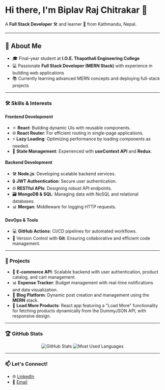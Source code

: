 <h1 align="left">Hi there, I'm Biplav Raj Chitrakar 👋</h1>
<p align="left">
  A <b>Full Stack Developer</b> 🛠️ and learner 📘 from Kathmandu, Nepal.
</p>

---
## 👋 About Me
- 🎓 Final-year student at **I.O.E. Thapathali Engineering College**
- 💻 Passionate **Full Stack Developer (MERN Stack)** with experience in building web applications
- 📚 Currently learning advanced MERN concepts and deploying full-stack projects
---

### 🛠 Skills & Interests

#### Frontend Development
- ⚛️ **React**: Building dynamic UIs with reusable components.
- 🌐 **React Router**: For efficient routing in single-page applications.
- ⚡ **Lazy Loading**: Optimizing performance by loading components as needed.
- 🌟 **State Management**: Experienced with **useContext API** and **Redux**.

#### Backend Development
- 🛠️ **Node.js**: Developing scalable backend services.
- 🔒 **JWT Authentication**: Secure user authentication.
- 🌐 **RESTful APIs**: Designing robust API endpoints.
- 🗃️ **MongoDB & SQL**: Managing data with NoSQL and relational databases.
- 📊 **Morgan**: Middleware for logging HTTP requests.

#### DevOps & Tools
- 💻 **GitHub Actions**: CI/CD pipelines for automated workflows.
- 🔧 Version Control with **Git**: Ensuring collaborative and efficient code management.

---

### 🚀 Projects
- 🛒 **E-commerce API**: Scalable backend with user authentication, product catalog, and cart management.
- 📊 **Expense Tracker**: Budget management with real-time notifications and data visualization.
- 📖 **Blog Platform**: Dynamic post creation and management using the **MERN** stack.
- 🔄 **Load More Products**: React app featuring a "Load More" functionality for fetching products dynamically from the DummyJSON API, with responsive design.

---

### 🏆 GitHub Stats
<p align="center">
  <img src="https://github-readme-stats.vercel.app/api?username=L3vi-Ackerman&show_icons=true&theme=dark&hide=issues&count_private=true" alt="GitHub Stats" />
  <img src="https://github-readme-stats.vercel.app/api/top-langs/?username=L3vi-Ackerman&layout=compact&theme=dark" alt="Most Used Languages" />
</p>

---

### 📫 Let's Connect!
- 🌐 [LinkedIn](https://www.linkedin.com/in/biplav-chitrakar/)
- 📧 [Email](mailto:biplav2059@gmail.com)
